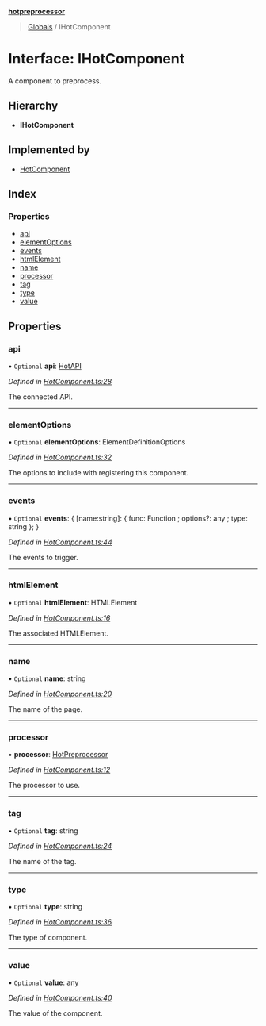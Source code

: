**[hotpreprocessor](../README.md)**

> [Globals](../globals.md) / IHotComponent

# Interface: IHotComponent

A component to preprocess.

## Hierarchy

* **IHotComponent**

## Implemented by

* [HotComponent](../classes/hotcomponent.md)

## Index

### Properties

* [api](ihotcomponent.md#api)
* [elementOptions](ihotcomponent.md#elementoptions)
* [events](ihotcomponent.md#events)
* [htmlElement](ihotcomponent.md#htmlelement)
* [name](ihotcomponent.md#name)
* [processor](ihotcomponent.md#processor)
* [tag](ihotcomponent.md#tag)
* [type](ihotcomponent.md#type)
* [value](ihotcomponent.md#value)

## Properties

### api

• `Optional` **api**: [HotAPI](../classes/hotapi.md)

*Defined in [HotComponent.ts:28](https://github.com/OurFreeLight/HotPreprocessor/blob/9c94bd6/src/HotComponent.ts#L28)*

The connected API.

___

### elementOptions

• `Optional` **elementOptions**: ElementDefinitionOptions

*Defined in [HotComponent.ts:32](https://github.com/OurFreeLight/HotPreprocessor/blob/9c94bd6/src/HotComponent.ts#L32)*

The options to include with registering this component.

___

### events

• `Optional` **events**: { [name:string]: { func: Function ; options?: any ; type: string  };  }

*Defined in [HotComponent.ts:44](https://github.com/OurFreeLight/HotPreprocessor/blob/9c94bd6/src/HotComponent.ts#L44)*

The events to trigger.

___

### htmlElement

• `Optional` **htmlElement**: HTMLElement

*Defined in [HotComponent.ts:16](https://github.com/OurFreeLight/HotPreprocessor/blob/9c94bd6/src/HotComponent.ts#L16)*

The associated HTMLElement.

___

### name

• `Optional` **name**: string

*Defined in [HotComponent.ts:20](https://github.com/OurFreeLight/HotPreprocessor/blob/9c94bd6/src/HotComponent.ts#L20)*

The name of the page.

___

### processor

•  **processor**: [HotPreprocessor](../classes/hotpreprocessor.md)

*Defined in [HotComponent.ts:12](https://github.com/OurFreeLight/HotPreprocessor/blob/9c94bd6/src/HotComponent.ts#L12)*

The processor to use.

___

### tag

• `Optional` **tag**: string

*Defined in [HotComponent.ts:24](https://github.com/OurFreeLight/HotPreprocessor/blob/9c94bd6/src/HotComponent.ts#L24)*

The name of the tag.

___

### type

• `Optional` **type**: string

*Defined in [HotComponent.ts:36](https://github.com/OurFreeLight/HotPreprocessor/blob/9c94bd6/src/HotComponent.ts#L36)*

The type of component.

___

### value

• `Optional` **value**: any

*Defined in [HotComponent.ts:40](https://github.com/OurFreeLight/HotPreprocessor/blob/9c94bd6/src/HotComponent.ts#L40)*

The value of the component.
